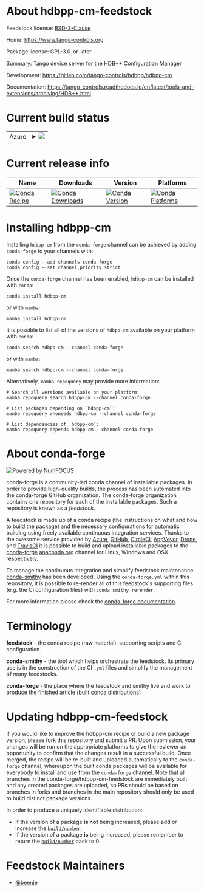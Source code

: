 About hdbpp-cm-feedstock
========================

Feedstock license: [BSD-3-Clause](https://github.com/conda-forge/hdbpp-cm-feedstock/blob/main/LICENSE.txt)

Home: https://www.tango-controls.org

Package license: GPL-3.0-or-later

Summary: Tango device server for the HDB++ Configuration Manager

Development: https://gitlab.com/tango-controls/hdbpp/hdbpp-cm

Documentation: https://tango-controls.readthedocs.io/en/latest/tools-and-extensions/archiving/HDB++.html

Current build status
====================


<table>
    
  <tr>
    <td>Azure</td>
    <td>
      <details>
        <summary>
          <a href="https://dev.azure.com/conda-forge/feedstock-builds/_build/latest?definitionId=17723&branchName=main">
            <img src="https://dev.azure.com/conda-forge/feedstock-builds/_apis/build/status/hdbpp-cm-feedstock?branchName=main">
          </a>
        </summary>
        <table>
          <thead><tr><th>Variant</th><th>Status</th></tr></thead>
          <tbody><tr>
              <td>linux_64_cpptango10.0</td>
              <td>
                <a href="https://dev.azure.com/conda-forge/feedstock-builds/_build/latest?definitionId=17723&branchName=main">
                  <img src="https://dev.azure.com/conda-forge/feedstock-builds/_apis/build/status/hdbpp-cm-feedstock?branchName=main&jobName=linux&configuration=linux%20linux_64_cpptango10.0" alt="variant">
                </a>
              </td>
            </tr><tr>
              <td>linux_64_cpptango9.3</td>
              <td>
                <a href="https://dev.azure.com/conda-forge/feedstock-builds/_build/latest?definitionId=17723&branchName=main">
                  <img src="https://dev.azure.com/conda-forge/feedstock-builds/_apis/build/status/hdbpp-cm-feedstock?branchName=main&jobName=linux&configuration=linux%20linux_64_cpptango9.3" alt="variant">
                </a>
              </td>
            </tr><tr>
              <td>linux_64_cpptango9.4</td>
              <td>
                <a href="https://dev.azure.com/conda-forge/feedstock-builds/_build/latest?definitionId=17723&branchName=main">
                  <img src="https://dev.azure.com/conda-forge/feedstock-builds/_apis/build/status/hdbpp-cm-feedstock?branchName=main&jobName=linux&configuration=linux%20linux_64_cpptango9.4" alt="variant">
                </a>
              </td>
            </tr><tr>
              <td>linux_64_cpptango9.5</td>
              <td>
                <a href="https://dev.azure.com/conda-forge/feedstock-builds/_build/latest?definitionId=17723&branchName=main">
                  <img src="https://dev.azure.com/conda-forge/feedstock-builds/_apis/build/status/hdbpp-cm-feedstock?branchName=main&jobName=linux&configuration=linux%20linux_64_cpptango9.5" alt="variant">
                </a>
              </td>
            </tr><tr>
              <td>linux_aarch64_cpptango10.0</td>
              <td>
                <a href="https://dev.azure.com/conda-forge/feedstock-builds/_build/latest?definitionId=17723&branchName=main">
                  <img src="https://dev.azure.com/conda-forge/feedstock-builds/_apis/build/status/hdbpp-cm-feedstock?branchName=main&jobName=linux&configuration=linux%20linux_aarch64_cpptango10.0" alt="variant">
                </a>
              </td>
            </tr><tr>
              <td>linux_aarch64_cpptango9.3</td>
              <td>
                <a href="https://dev.azure.com/conda-forge/feedstock-builds/_build/latest?definitionId=17723&branchName=main">
                  <img src="https://dev.azure.com/conda-forge/feedstock-builds/_apis/build/status/hdbpp-cm-feedstock?branchName=main&jobName=linux&configuration=linux%20linux_aarch64_cpptango9.3" alt="variant">
                </a>
              </td>
            </tr><tr>
              <td>linux_aarch64_cpptango9.4</td>
              <td>
                <a href="https://dev.azure.com/conda-forge/feedstock-builds/_build/latest?definitionId=17723&branchName=main">
                  <img src="https://dev.azure.com/conda-forge/feedstock-builds/_apis/build/status/hdbpp-cm-feedstock?branchName=main&jobName=linux&configuration=linux%20linux_aarch64_cpptango9.4" alt="variant">
                </a>
              </td>
            </tr><tr>
              <td>linux_aarch64_cpptango9.5</td>
              <td>
                <a href="https://dev.azure.com/conda-forge/feedstock-builds/_build/latest?definitionId=17723&branchName=main">
                  <img src="https://dev.azure.com/conda-forge/feedstock-builds/_apis/build/status/hdbpp-cm-feedstock?branchName=main&jobName=linux&configuration=linux%20linux_aarch64_cpptango9.5" alt="variant">
                </a>
              </td>
            </tr><tr>
              <td>linux_ppc64le_cpptango10.0</td>
              <td>
                <a href="https://dev.azure.com/conda-forge/feedstock-builds/_build/latest?definitionId=17723&branchName=main">
                  <img src="https://dev.azure.com/conda-forge/feedstock-builds/_apis/build/status/hdbpp-cm-feedstock?branchName=main&jobName=linux&configuration=linux%20linux_ppc64le_cpptango10.0" alt="variant">
                </a>
              </td>
            </tr><tr>
              <td>linux_ppc64le_cpptango9.3</td>
              <td>
                <a href="https://dev.azure.com/conda-forge/feedstock-builds/_build/latest?definitionId=17723&branchName=main">
                  <img src="https://dev.azure.com/conda-forge/feedstock-builds/_apis/build/status/hdbpp-cm-feedstock?branchName=main&jobName=linux&configuration=linux%20linux_ppc64le_cpptango9.3" alt="variant">
                </a>
              </td>
            </tr><tr>
              <td>linux_ppc64le_cpptango9.4</td>
              <td>
                <a href="https://dev.azure.com/conda-forge/feedstock-builds/_build/latest?definitionId=17723&branchName=main">
                  <img src="https://dev.azure.com/conda-forge/feedstock-builds/_apis/build/status/hdbpp-cm-feedstock?branchName=main&jobName=linux&configuration=linux%20linux_ppc64le_cpptango9.4" alt="variant">
                </a>
              </td>
            </tr><tr>
              <td>linux_ppc64le_cpptango9.5</td>
              <td>
                <a href="https://dev.azure.com/conda-forge/feedstock-builds/_build/latest?definitionId=17723&branchName=main">
                  <img src="https://dev.azure.com/conda-forge/feedstock-builds/_apis/build/status/hdbpp-cm-feedstock?branchName=main&jobName=linux&configuration=linux%20linux_ppc64le_cpptango9.5" alt="variant">
                </a>
              </td>
            </tr><tr>
              <td>osx_64_cpptango10.0</td>
              <td>
                <a href="https://dev.azure.com/conda-forge/feedstock-builds/_build/latest?definitionId=17723&branchName=main">
                  <img src="https://dev.azure.com/conda-forge/feedstock-builds/_apis/build/status/hdbpp-cm-feedstock?branchName=main&jobName=osx&configuration=osx%20osx_64_cpptango10.0" alt="variant">
                </a>
              </td>
            </tr><tr>
              <td>osx_64_cpptango9.4</td>
              <td>
                <a href="https://dev.azure.com/conda-forge/feedstock-builds/_build/latest?definitionId=17723&branchName=main">
                  <img src="https://dev.azure.com/conda-forge/feedstock-builds/_apis/build/status/hdbpp-cm-feedstock?branchName=main&jobName=osx&configuration=osx%20osx_64_cpptango9.4" alt="variant">
                </a>
              </td>
            </tr><tr>
              <td>osx_64_cpptango9.5</td>
              <td>
                <a href="https://dev.azure.com/conda-forge/feedstock-builds/_build/latest?definitionId=17723&branchName=main">
                  <img src="https://dev.azure.com/conda-forge/feedstock-builds/_apis/build/status/hdbpp-cm-feedstock?branchName=main&jobName=osx&configuration=osx%20osx_64_cpptango9.5" alt="variant">
                </a>
              </td>
            </tr><tr>
              <td>osx_arm64_cpptango10.0</td>
              <td>
                <a href="https://dev.azure.com/conda-forge/feedstock-builds/_build/latest?definitionId=17723&branchName=main">
                  <img src="https://dev.azure.com/conda-forge/feedstock-builds/_apis/build/status/hdbpp-cm-feedstock?branchName=main&jobName=osx&configuration=osx%20osx_arm64_cpptango10.0" alt="variant">
                </a>
              </td>
            </tr><tr>
              <td>osx_arm64_cpptango9.4</td>
              <td>
                <a href="https://dev.azure.com/conda-forge/feedstock-builds/_build/latest?definitionId=17723&branchName=main">
                  <img src="https://dev.azure.com/conda-forge/feedstock-builds/_apis/build/status/hdbpp-cm-feedstock?branchName=main&jobName=osx&configuration=osx%20osx_arm64_cpptango9.4" alt="variant">
                </a>
              </td>
            </tr><tr>
              <td>osx_arm64_cpptango9.5</td>
              <td>
                <a href="https://dev.azure.com/conda-forge/feedstock-builds/_build/latest?definitionId=17723&branchName=main">
                  <img src="https://dev.azure.com/conda-forge/feedstock-builds/_apis/build/status/hdbpp-cm-feedstock?branchName=main&jobName=osx&configuration=osx%20osx_arm64_cpptango9.5" alt="variant">
                </a>
              </td>
            </tr>
          </tbody>
        </table>
      </details>
    </td>
  </tr>
</table>

Current release info
====================

| Name | Downloads | Version | Platforms |
| --- | --- | --- | --- |
| [![Conda Recipe](https://img.shields.io/badge/recipe-hdbpp--cm-green.svg)](https://anaconda.org/conda-forge/hdbpp-cm) | [![Conda Downloads](https://img.shields.io/conda/dn/conda-forge/hdbpp-cm.svg)](https://anaconda.org/conda-forge/hdbpp-cm) | [![Conda Version](https://img.shields.io/conda/vn/conda-forge/hdbpp-cm.svg)](https://anaconda.org/conda-forge/hdbpp-cm) | [![Conda Platforms](https://img.shields.io/conda/pn/conda-forge/hdbpp-cm.svg)](https://anaconda.org/conda-forge/hdbpp-cm) |

Installing hdbpp-cm
===================

Installing `hdbpp-cm` from the `conda-forge` channel can be achieved by adding `conda-forge` to your channels with:

```
conda config --add channels conda-forge
conda config --set channel_priority strict
```

Once the `conda-forge` channel has been enabled, `hdbpp-cm` can be installed with `conda`:

```
conda install hdbpp-cm
```

or with `mamba`:

```
mamba install hdbpp-cm
```

It is possible to list all of the versions of `hdbpp-cm` available on your platform with `conda`:

```
conda search hdbpp-cm --channel conda-forge
```

or with `mamba`:

```
mamba search hdbpp-cm --channel conda-forge
```

Alternatively, `mamba repoquery` may provide more information:

```
# Search all versions available on your platform:
mamba repoquery search hdbpp-cm --channel conda-forge

# List packages depending on `hdbpp-cm`:
mamba repoquery whoneeds hdbpp-cm --channel conda-forge

# List dependencies of `hdbpp-cm`:
mamba repoquery depends hdbpp-cm --channel conda-forge
```


About conda-forge
=================

[![Powered by
NumFOCUS](https://img.shields.io/badge/powered%20by-NumFOCUS-orange.svg?style=flat&colorA=E1523D&colorB=007D8A)](https://numfocus.org)

conda-forge is a community-led conda channel of installable packages.
In order to provide high-quality builds, the process has been automated into the
conda-forge GitHub organization. The conda-forge organization contains one repository
for each of the installable packages. Such a repository is known as a *feedstock*.

A feedstock is made up of a conda recipe (the instructions on what and how to build
the package) and the necessary configurations for automatic building using freely
available continuous integration services. Thanks to the awesome service provided by
[Azure](https://azure.microsoft.com/en-us/services/devops/), [GitHub](https://github.com/),
[CircleCI](https://circleci.com/), [AppVeyor](https://www.appveyor.com/),
[Drone](https://cloud.drone.io/welcome), and [TravisCI](https://travis-ci.com/)
it is possible to build and upload installable packages to the
[conda-forge](https://anaconda.org/conda-forge) [anaconda.org](https://anaconda.org/)
channel for Linux, Windows and OSX respectively.

To manage the continuous integration and simplify feedstock maintenance
[conda-smithy](https://github.com/conda-forge/conda-smithy) has been developed.
Using the ``conda-forge.yml`` within this repository, it is possible to re-render all of
this feedstock's supporting files (e.g. the CI configuration files) with ``conda smithy rerender``.

For more information please check the [conda-forge documentation](https://conda-forge.org/docs/).

Terminology
===========

**feedstock** - the conda recipe (raw material), supporting scripts and CI configuration.

**conda-smithy** - the tool which helps orchestrate the feedstock.
                   Its primary use is in the construction of the CI ``.yml`` files
                   and simplify the management of *many* feedstocks.

**conda-forge** - the place where the feedstock and smithy live and work to
                  produce the finished article (built conda distributions)


Updating hdbpp-cm-feedstock
===========================

If you would like to improve the hdbpp-cm recipe or build a new
package version, please fork this repository and submit a PR. Upon submission,
your changes will be run on the appropriate platforms to give the reviewer an
opportunity to confirm that the changes result in a successful build. Once
merged, the recipe will be re-built and uploaded automatically to the
`conda-forge` channel, whereupon the built conda packages will be available for
everybody to install and use from the `conda-forge` channel.
Note that all branches in the conda-forge/hdbpp-cm-feedstock are
immediately built and any created packages are uploaded, so PRs should be based
on branches in forks and branches in the main repository should only be used to
build distinct package versions.

In order to produce a uniquely identifiable distribution:
 * If the version of a package **is not** being increased, please add or increase
   the [``build/number``](https://docs.conda.io/projects/conda-build/en/latest/resources/define-metadata.html#build-number-and-string).
 * If the version of a package **is** being increased, please remember to return
   the [``build/number``](https://docs.conda.io/projects/conda-build/en/latest/resources/define-metadata.html#build-number-and-string)
   back to 0.

Feedstock Maintainers
=====================

* [@beenje](https://github.com/beenje/)

